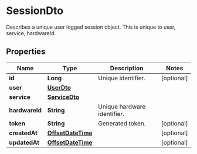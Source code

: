 

# SessionDto

Describes a unique user logged session object. This is unique to user, service, hardwareId.
## Properties

Name | Type | Description | Notes
------------ | ------------- | ------------- | -------------
**id** | **Long** | Unique identifier. |  [optional]
**user** | [**UserDto**](UserDto.md) |  | 
**service** | [**ServiceDto**](ServiceDto.md) |  | 
**hardwareId** | **String** | Unique hardware identifier. | 
**token** | **String** | Generated token. |  [optional]
**createdAt** | [**OffsetDateTime**](OffsetDateTime.md) |  |  [optional]
**updatedAt** | [**OffsetDateTime**](OffsetDateTime.md) |  |  [optional]



